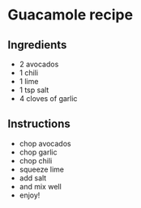 # Guacamole recipe


## Ingredients

- 2 avocados
- 1 chili
- 1 lime
- 1 tsp salt
- 4 cloves of garlic


## Instructions

- chop avocados
- chop garlic
- chop chili
- squeeze lime
- add salt
- and mix well
- enjoy!
